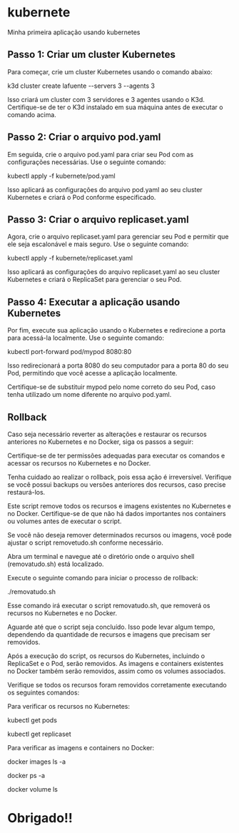 # kubernete
Minha primeira aplicação usando kubernetes

## Passo 1: Criar um cluster Kubernetes
Para começar, crie um cluster Kubernetes usando o comando abaixo:

k3d cluster create lafuente --servers 3 --agents 3

Isso criará um cluster com 3 servidores e 3 agentes usando o K3d. Certifique-se de ter o K3d instalado em sua máquina antes de executar o comando acima.

## Passo 2: Criar o arquivo pod.yaml
Em seguida, crie o arquivo pod.yaml para criar seu Pod com as 
configurações necessárias. Use o seguinte comando:

kubectl apply -f kubernete/pod.yaml

Isso aplicará as configurações do arquivo pod.yaml ao seu cluster Kubernetes e criará o Pod conforme especificado.

## Passo 3: Criar o arquivo replicaset.yaml
Agora, crie o arquivo replicaset.yaml para gerenciar seu Pod e permitir que ele seja escalonável e mais seguro. Use o seguinte comando:

kubectl apply -f kubernete/replicaset.yaml

Isso aplicará as configurações do arquivo replicaset.yaml ao seu cluster Kubernetes e criará o ReplicaSet para gerenciar o seu Pod.

## Passo 4: Executar a aplicação usando Kubernetes
Por fim, execute sua aplicação usando o Kubernetes e redirecione a porta para acessá-la localmente. Use o seguinte comando:

kubectl port-forward pod/mypod 8080:80

Isso redirecionará a porta 8080 do seu computador para a porta 80 do seu Pod, permitindo que você acesse a aplicação localmente.

Certifique-se de substituir mypod pelo nome correto do seu Pod, caso tenha utilizado um nome diferente no arquivo pod.yaml.


## Rollback
Caso seja necessário reverter as alterações e restaurar os recursos anteriores no Kubernetes e no Docker, siga os passos a seguir:

Certifique-se de ter permissões adequadas para executar os comandos e acessar os recursos no Kubernetes e no Docker.

Tenha cuidado ao realizar o rollback, pois essa ação é irreversível. Verifique se você possui backups ou versões anteriores dos recursos, caso precise restaurá-los.

Este script remove todos os recursos e imagens existentes no Kubernetes e no Docker. Certifique-se de que não há dados importantes nos containers ou volumes antes de executar o script.

Se você não deseja remover determinados recursos ou imagens, você pode ajustar o script removetudo.sh conforme necessário.

Abra um terminal e navegue até o diretório onde o arquivo shell (removatudo.sh) está localizado.

Execute o seguinte comando para iniciar o processo de rollback:

./removatudo.sh

Esse comando irá executar o script removatudo.sh, que removerá os recursos no Kubernetes e no Docker.

Aguarde até que o script seja concluído. Isso pode levar algum tempo, dependendo da quantidade de recursos e imagens que precisam ser removidos.

Após a execução do script, os recursos do Kubernetes, incluindo o ReplicaSet e o Pod, serão removidos. As imagens e containers existentes no Docker também serão removidos, assim como os volumes associados.

Verifique se todos os recursos foram removidos corretamente executando os seguintes comandos:

Para verificar os recursos no Kubernetes:

kubectl get pods

kubectl get replicaset

Para verificar as imagens e containers no Docker:

docker images ls -a 

docker ps -a

docker volume ls


# Obrigado!!

